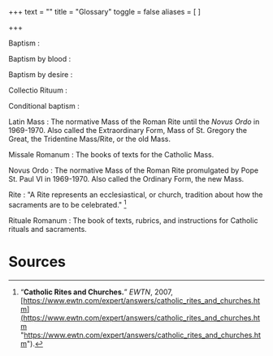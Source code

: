 +++
text = ""
title = "Glossary"
toggle = false
aliases = [
]

+++

Baptism
: 

Baptism by blood
:

Baptism by desire
:

Collectio Rituum
: 

Conditional baptism
:

Latin Mass
: The normative Mass of the Roman Rite until the _Novus Ordo_ in 1969-1970. Also called the Extraordinary Form, Mass of St. Gregory the Great, the Tridentine Mass/Rite, or the old Mass. 

Missale Romanum
: The books of texts for the Catholic Mass.

Novus Ordo
: The normative Mass of the Roman Rite promulgated by Pope St. Paul VI in 1969-1970. Also called the Ordinary Form, the new Mass.

Rite
: "A Rite represents an ecclesiastical, or church, tradition about how the sacraments are to be celebrated." [^5]

Rituale Romanum
: The book of texts, rubrics, and instructions for Catholic rituals and sacraments.

# Sources

[^5]:“**Catholic Rites and Churches.**” _EWTN_, 2007, [https://www.ewtn.com/expert/answers/catholic_rites_and_churches.htm](https://www.ewtn.com/expert/answers/catholic_rites_and_churches.htm "https://www.ewtn.com/expert/answers/catholic_rites_and_churches.htm").

